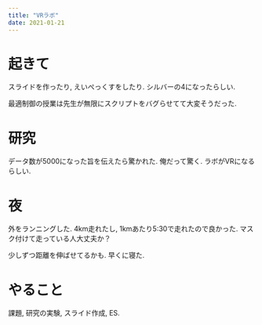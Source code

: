 ```yaml
---
title: "VRラボ"
date: 2021-01-21
---
```


# 起きて
スライドを作ったり, えいぺっくすをしたり. シルバーの4になったらしい.

最適制御の授業は先生が無限にスクリプトをバグらせてて大変そうだった.
# 研究
データ数が5000になった旨を伝えたら驚かれた. 俺だって驚く. ラボがVRになるらしい.

# 夜
外をランニングした. 4km走れたし, 1kmあたり5:30で走れたので良かった. マスク付けて走っている人大丈夫か？

少しずつ距離を伸ばせてるかも. 早くに寝た.

# やること
課題, 研究の実験, スライド作成, ES.